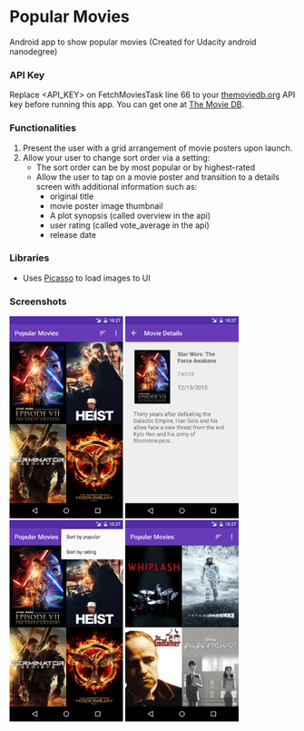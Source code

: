 # Popular Movies
Android app to show popular movies (Created for Udacity android nanodegree)

### API Key
Replace <API_KEY> on FetchMoviesTask line 66 to your [themoviedb.org][1] API key before running this app. You can get one at [The Movie DB][1].

### Functionalities
 1. Present the user with a grid arrangement of movie posters upon launch.
 2. Allow your user to change sort order via a setting:
    - The sort order can be by most popular or by highest-rated
    - Allow the user to tap on a movie poster and transition to a details screen with additional information such as:
       * original title
       * movie poster image thumbnail
       * A plot synopsis (called overview in the api)
       * user rating (called vote_average in the api)
       * release date

### Libraries
  * Uses [Picasso][2] to load images to UI

### Screenshots

<img src="https://github.com/biamacedo/popular-movies-android/blob/master/screenshots/screenshot1.png" width="200">
<img src="https://github.com/biamacedo/popular-movies-android/blob/master/screenshots/screenshot2.png" width="200">
<img src="https://github.com/biamacedo/popular-movies-android/blob/master/screenshots/screenshot3.png" width="200">
<img src="https://github.com/biamacedo/popular-movies-android/blob/master/screenshots/screenshot4.png" width="200">


[1]: https://www.themoviedb.org

[2]: http://square.github.io/picasso/